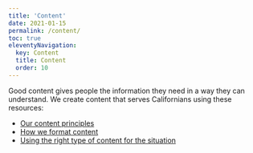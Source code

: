 ```yaml
---
title: 'Content' 
date: 2021-01-15
permalink: /content/
toc: true
eleventyNavigation:
  key: Content
  title: Content
  order: 10
---
```


Good content gives people the information they need in a way they can understand. We create content that serves Californians using these resources:

* [Our content principles](../content/principles.html)
* [How we format content](../content/formatting.html)
* [Using the right type of content for the situation](../content/types.html)
